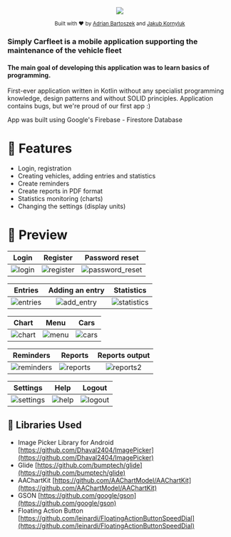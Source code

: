 <p align="center">
  <img src="https://user-images.githubusercontent.com/51889664/161386968-50f1813f-ac79-4c41-b6d8-c878f92153ff.png">
</p>
<div align="center">
  <sub>Built with ❤︎ by
  <a href="https://github.com/adrianbartoszek">Adrian Bartoszek</a> and
  <a href="https://github.com/BoleQ8">
    Jakub Kornyluk
  </a>
</div>
  
### Simply Carfleet is a mobile application supporting the maintenance of the vehicle fleet
#### The main goal of developing this application was to learn basics of programming.
First-ever application written in Kotlin without any specialist programming knowledge, design patterns and without SOLID principles. Application contains bugs, but we're proud of our first app :)

App was built using Google's Firebase - Firestore Database

# :rocket: Features
* Login, registration
* Creating vehicles, adding entries and statistics
* Create reminders
* Create reports in PDF format
* Statistics monitoring (charts)
* Changing the settings (display units)

# :movie_camera: Preview

|       Login               |      Register             |   Password reset         |
|:-------------------------:|:-------------------------:|:-------------------------:|
|![login](https://user-images.githubusercontent.com/51889664/161383653-a577861a-dc82-4bd3-a498-d74c9e00130b.png) | ![register](https://user-images.githubusercontent.com/51889664/161383657-bbd03cba-fc40-4930-a1f3-7db86ec64cd2.png) | ![password_reset](https://user-images.githubusercontent.com/51889664/161383692-9703d9cb-919a-461e-a85b-390121854eb8.png)|

|         Entries           |       Adding an entry     |       Statistics  |
|:-------------------------:|:-------------------------:|:-------------------------:|
|![entries](https://user-images.githubusercontent.com/51889664/161383774-7f0372ae-8633-4022-8c23-a9db9b83eea1.gif) | ![add_entry](https://user-images.githubusercontent.com/51889664/161383818-543d3940-d7f4-4437-8516-72654dbdcc4e.gif) | ![statistics](https://user-images.githubusercontent.com/51889664/161383815-03cc7c13-c165-475a-88d8-6a29a6e4e3aa.gif)|

|          Chart            |         Menu              |       Cars               |
|:-------------------------:|:-------------------------:|:-------------------------:
|![chart](https://user-images.githubusercontent.com/51889664/161384454-eb01edb5-f303-411d-8d9f-4f7dc3d84625.png) | ![menu](https://user-images.githubusercontent.com/51889664/161383918-7142ae2b-1d0e-493a-9d1c-112ed769611f.png) | ![cars](https://user-images.githubusercontent.com/51889664/161383922-eb67ae4c-f90d-4c74-8f9a-58a050b2d14f.png)|

|          Reminders        |         Reports           |       Reports output     |
|:-------------------------:|:-------------------------:|:-------------------------:|
|![reminders](https://user-images.githubusercontent.com/51889664/161383954-5ae2b866-465b-42a6-9326-efd17e76bf14.png) | ![reports](https://user-images.githubusercontent.com/51889664/161383950-faf4ce87-5240-4009-9bc8-d86e2190487c.png) | ![reports2](https://user-images.githubusercontent.com/51889664/161383943-06623c3f-dde0-475e-b7ae-9482679d9f2b.png)|

|  Settings    |         Help    |       Logout        |
|:-------------------------:|:-------------------------:|:-------------------------:|
|![settings](https://user-images.githubusercontent.com/51889664/161383974-fa344b48-0c9e-4c6b-8a62-f4101c608a6a.png) | ![help](https://user-images.githubusercontent.com/51889664/161383978-3d90a9ea-31f1-4c1f-8943-b378da4e5e97.png) | ![logout](https://user-images.githubusercontent.com/51889664/161384010-e4666de3-c711-441b-bb7c-168eed6a0e44.png)|

## :page_facing_up: Libraries Used
* Image Picker Library for Android [https://github.com/Dhaval2404/ImagePicker](https://github.com/Dhaval2404/ImagePicker)
* Glide [https://github.com/bumptech/glide](https://github.com/bumptech/glide)
* AAChartKit [https://github.com/AAChartModel/AAChartKit](https://github.com/AAChartModel/AAChartKit)
* GSON [https://github.com/google/gson](https://github.com/google/gson)
* Floating Action Button [https://github.com/leinardi/FloatingActionButtonSpeedDial](https://github.com/leinardi/FloatingActionButtonSpeedDial)
